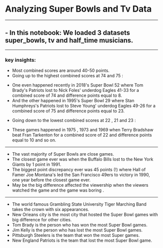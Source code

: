 # Analyzing Super Bowls and Tv Data
---------------------------------------------------------
## - In this notebook: We loaded 3 datasets super_bowls, tv and half_time musicians.
-----------------------------------------------------------
### key insights: 
* Most combined scores are around 40-50 points.
* Going up to the highest combined scores at 74 and 75 :
- One even happened recently in 2018's Super Bowl 52 where Tom Brady's Patriots lost to Nick Foles' underdog Eagles 41-33 for a combined score of 74 and difference points equal to 8.
- And the other happened in 1995's Super Bowl 29  where Stan Humphreys's Patriots lost to Steve Young' underdog Eagles 49-26 for a combined score of 75 and difference points equal to 23.
* Going down to the lowest combined scores at 22 , 21 and 23 : 
- These games happened in 1975 , 1973 and 1969 when Terry Bradshaw beat Fran Tarkenton for a combined score of 22 and difference points equal to 10 and so on.
----------------------------------------------------------------
- The vast majority of Super Bowls are close games.
- The closest game ever was when the Buffalo Bills lost to the New York Giants by 1 point in 1991.
- The biggest point discrepancy ever was 45 points (!) where Hall of Famer Joe Montana's led the San Francisco 49ers to victory in 1990, one year before the closest game ever.
- May be the big difference affected the viewership when the viewers watched the game and the game was boring .
--------------------------------------------------------------------
- The world famous Grambling State University Tiger Marching Band takes the crown with six appearances.
- New Orieans city is the most city that hosted the Super Bowl games with big difference for other cities.
- Tom Brady is the person who has won the most Super Bowl games. 
- Jim Kelly is the person who has lost the most Super Bowl games.
- Pittsburgh Steelers is the team that won the most Super games.
- New England Patriots is the team that lost the most Super Bowl game.
